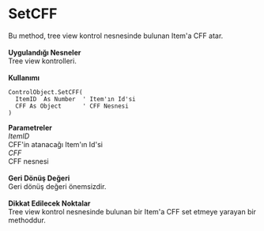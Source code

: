 # SetCFF

Bu method, tree view kontrol nesnesinde bulunan Item'a CFF atar.\
\
**Uygulandığı Nesneler**\
Tree view kontrolleri.\
\
**Kullanımı**

```
ControlObject.SetCFF(
  ItemID  As Number  ' Item'ın Id'si
  CFF As Object      ' CFF Nesnesi
)
```

**Parametreler**\
_ItemID_\
CFF'in atanacağı Item'ın Id'si\
_CFF_\
CFF nesnesi\
\
**Geri Dönüş Değeri**\
Geri dönüş değeri önemsizdir.\
\
**Dikkat Edilecek Noktalar**\
Tree view kontrol nesnesinde bulunan bir Item'a CFF set etmeye yarayan bir methoddur.
